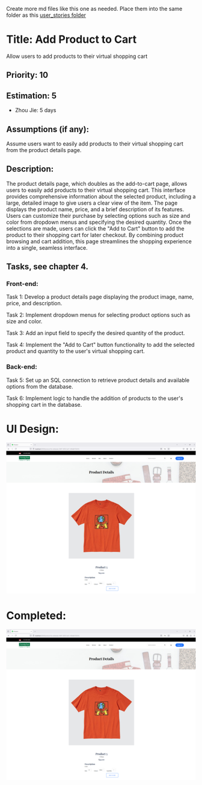 Create more md files like this one as needed. Place them into the same folder 
as this [user_stories folder](./)

# Title: Add Product to Cart

Allow users to add products to their virtual shopping cart 
 
## Priority: 10
 

## Estimation: 5
* Zhou Jie: 5 days
 

## Assumptions (if any):
Assume users want to easily add products to their virtual shopping cart from the product details page.

## Description:  
The product details page, which doubles as the add-to-cart page, allows users to easily add products to their virtual shopping cart. This interface provides comprehensive information about the selected product, including a large, detailed image to give users a clear view of the item. The page displays the product name, price, and a brief description of its features. Users can customize their purchase by selecting options such as size and color from dropdown menus and specifying the desired quantity. Once the selections are made, users can click the "Add to Cart" button to add the product to their shopping cart for later checkout. By combining product browsing and cart addition, this page streamlines the shopping experience into a single, seamless interface.

## Tasks, see chapter 4.

### Front-end:

Task 1: Develop a product details page displaying the product image, name, price, and description.

Task 2: Implement dropdown menus for selecting product options such as size and color.

Task 3: Add an input field to specify the desired quantity of the product.

Task 4: Implement the "Add to Cart" button functionality to add the selected product and quantity to the user's virtual shopping cart.

### Back-end:

Task 5: Set up an SQL connection to retrieve product details and available options from the database.

Task 6: Implement logic to handle the addition of products to the user's shopping cart in the database.


# UI Design:
![alt text](pictures/productDetail1.png)
 


# Completed:
![alt text](pictures/productDetail1.png) 
 
